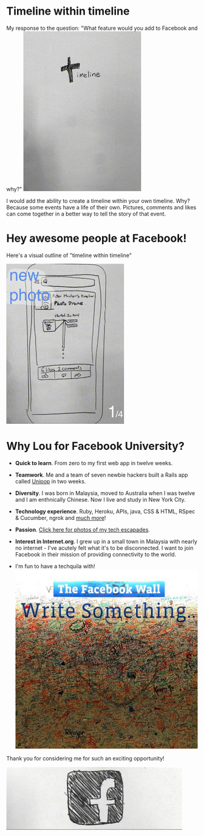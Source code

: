 Timeline within timeline
=====
My response to the question: "What feature would you add to Facebook and why?"
![title](title.gif)

I would add the ability to create a timeline within your own timeline. Why? Because some events have a life of their own. Pictures, comments and likes can come together in a better way to tell the story of that event.

Hey awesome people at Facebook! 
=====

Here's a visual outline of "timeline within timeline"

![progression](progression.gif)


Why Lou for Facebook University?
=====
* **Quick to learn**. From zero to my first web app in twelve weeks.

* **Teamwork**. Me and a team of seven newbie hackers built a Rails app called [Unipop] in two weeks.

* **Diversity**. I was born in Malaysia, moved to Australia when I was twelve and I am enthnically Chinese. Now I live and study in New York City.

* **Technology experience**. Ruby, Heroku, APIs, java, CSS & HTML, RSpec & Cucumber, ngrok and [much more]!

* **Passion**. [Click here for photos of my tech escapades].

* **Interest in Internet.org**. I grew up in a small town in Malaysia with nearly no internet - I've acutely felt what it's to be disconnected. I want to join Facebook in their mission of providing connectivity to the world.

* I'm fun to have a techquila with!
![techquila](techquila.jpg)

Thank you for considering me for such an exciting opportunity!

![logo](logo.gif)

[Unipop]:https://github.com/StephanMusgrave/unipop
[Click here for photos of my tech escapades]:http://louiselai.com/tech-events/
[much more]:https://github.com/StephanMusgrave/unipop#technologies-used